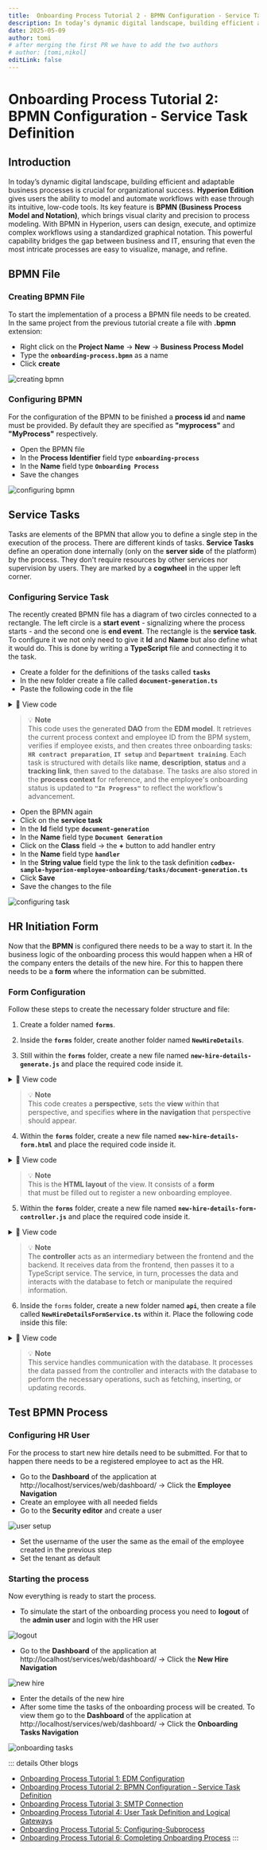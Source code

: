 ```yaml
---
title:  Onboarding Process Tutorial 2 - BPMN Configuration - Service Task Definition
description: In today’s dynamic digital landscape, building efficient and adaptable business processes is crucial for organizational success
date: 2025-05-09
author: tomi
# after merging the first PR we have to add the two authors
# author: [tomi,nikol]
editLink: false
---
```


# Onboarding Process Tutorial 2: BPMN Configuration - Service Task Definition

## Introduction

In today’s dynamic digital landscape, building efficient and adaptable business processes is crucial for organizational success. **Hyperion Edition** gives users the ability to model and automate workflows with ease through its intuitive, low-code tools. Its key feature is **BPMN (Business Process Model and Notation)**, which brings visual clarity and precision to process modeling. With BPMN in Hyperion, users can design, execute, and optimize complex workflows using a standardized graphical notation. This powerful capability bridges the gap between business and IT, ensuring that even the most intricate processes are easy to visualize, manage, and refine.

## BPMN File

### Creating BPMN File

To start the implementation of a process a BPMN file needs to be created. In the same project from the previous tutorial create a file with **.bpmn** extension:

 - Right click on the **Project Name** → **New** → **Business Process Model**
 - Type the **`onboarding-process.bpmn`** as a name
 - Click **create**

![creating bpmn](../../../../images/2025-05-09-onboarding-process-service-task/creating-bpmn.gif)

### Configuring BPMN

For the configuration of the BPMN to be finished a **process id** and **name** must be provided. By default they are specified as **"myprocess"** and **"MyProcess"** respectively.

- Open the BPMN file
- In the **Process Identifier** field type **`onboarding-process`**
- In the **Name** field type **`Onboarding Process`**
- Save the changes

![configuring bpmn](../../../../images/2025-05-09-onboarding-process-service-task/configuring-bpmn.gif)

## Service Tasks

Tasks are elements of the BPMN that allow you to define a single step in the execution of the process. There are different kinds of tasks. **Service Tasks** define an operation done internally (only on the **server side** of the platform) by the process. They don't require resources by other services nor supervision by users. They are marked by a **cogwheel** in the upper left corner.

### Configuring Service Task

The recently created BPMN file has a diagram of two circles connected to a rectangle. The left circle is a **start event** - signalizing where the process starts - and the second one is **end event**. The rectangle is the **service task**.
To configure it we not only need to give it **Id** and **Name** but also define what it would do. This is done by writing a **TypeScript** file and connecting it to the task.

- Create a folder for the definitions of the tasks called **`tasks`**
- In the new folder create a file called **`document-generation.ts`**
- Paste the following code in the file

<details>
  <summary>📄 View code</summary>

```typescript
import { OnboardingTaskRepository as OnboardingTaskDao } from "codbex-sample-hyperion-employee-onboarding/gen/codbex-sample-hyperion-employee-onboarding/dao/OnboardingTask/OnboardingTaskRepository";
import { EmployeeRepository as EmployeeDao } from "codbex-sample-hyperion-employee-onboarding/gen/codbex-sample-hyperion-employee-onboarding/dao/Employee/EmployeeRepository";

import { process } from "sdk/bpm";

const onboardingTaskDao = new OnboardingTaskDao();
const employeeDao = new EmployeeDao();

const execution = process.getExecutionContext();
const executionId = execution.getId();

const employeeId = process.getVariable(executionId, "Employee");
const taskLink = process.getVariable(executionId, "TaskLink");

const employee = employeeDao.findById(employeeId);
if (!employee) {
	throw new Error(`Employee with ID ${employeeId} not found!`);
}

const hrTaskSteps = `1. Gather required employee information.
2. Draft and review the employment contract.
3. Share the finalized contract with the new hire for signature.`;

let hrTaskBody = {
	"Employee": employeeId,
	"Name": "Contract Preparation",
	"Description": hrTaskSteps,
	"Status": 1,
	"Link": taskLink,
};

const itSetupSteps = `1. Request necessary hardware and software for the new hire.
2. Set up user accounts, email, and access permissions.
3. Test and confirm all systems are working before the start date.`;

let itTaskBody = {
	"Employee": employeeId,
	"Name": "IT Setup",
	"Description": itSetupSteps,
	"Status": 1,
	"Link": taskLink,
};

const departmentTrainingSteps = `1. Schedule training sessions with the relevant team or manager.
2. Provide access to training materials and documentation.
3. Monitor progress and address any questions or support needs.`;

let managerTaskBody = {
	"Employee": employeeId,
	"Name": "Department Training",
	"Description": departmentTrainingSteps,
	"Status": 1,
	"Link": taskLink,
};

let tasks = [hrTaskBody, itTaskBody, managerTaskBody];

tasks.forEach(task => {
	const newTask = onboardingTaskDao.create(task);

	if (!newTask) {
    	throw new Error("Task creation failed!");
	}
})

execution.setVariable("tasks", tasks);

employee.Status = 2;

employeeDao.update(employee);
```

</details>

> 💡 **Note**   
> This code uses the generated **DAO** from the **EDM model**. It retrieves the current process context and employee ID from the BPM system, verifies if employee exists, and then creates three onboarding tasks: **`HR contract preparation`**, **`IT setup`** and **`Department training`**. Each task is structured with details like **name**, **description**, **status** and a **tracking link**, then saved to the database. The tasks are also stored in the **process context** for reference, and the employee's onboarding status is updated to **`"In Progress"`** to reflect the workflow's advancement.

- Open the BPMN again
- Click on the **service task**
- In the **Id** field type **`document-generation`**
- In the **Name** field type **`Document Generation`**
- Click on the **Class** field → the **+** button to add handler entry
- In the **Name** field type **`handler`**
- In the **String value** field type the link to the task definition **`codbex-sample-hyperion-employee-onboarding/tasks/document-generation.ts`**
- Click **Save**
- Save the changes to the file

![configuring task](../../../../images/2025-05-09-onboarding-process-service-task/configuring-task.gif)

## HR Initiation Form

Now that the **BPMN** is configured there needs to be a way to start it. In the business logic of the onboarding process this would happen when a HR of the company enters the details of the new hire.
For this to happen there needs to be a **form** where the information can be submitted.

### Form Configuration

Follow these steps to create the necessary folder structure and file:

1. Create a folder named **`forms`**.

2. Inside the **`forms`** folder, create another folder named **`NewHireDetails`**.

3. Still within the **`forms`** folder, create a new file named **`new-hire-details-generate.js`** and place the required code inside it.

<details>
  <summary>📄 View code</summary>

```
const viewData = {
    id: 'NewHire',
    label: 'NewHire',
    path: '/services/web/codbex-sample-hyperion-employee-onboarding/forms/NewHireDetails/new-hire-details-form.html',
    groupId: 'EmployeeOnboarding',
    order: 1,
    icon: '/services/web/resources/unicons/users-alt.svg'
};
if (typeof exports !== 'undefined') {
    exports.getPerspective = () => viewData;
}
```
</details>


> 💡 **Note**  
> This code creates a **perspective**, sets the **view** within that perspective, and specifies **where in the navigation** that perspective should appear.


4. Within the **`forms`** folder, create a new file named **`new-hire-details-form.html`** and place the required code inside it.

<details>
  <summary>📄 View code</summary>
  
```
<!DOCTYPE html>
<html lang="en" xmlns="http://www.w3.org/1999/xhtml" ng-app="templateApp" ng-controller="templateController">

    <head>
        <meta charset="utf-8" />
        <meta name="viewport" content="width=device-width, initial-scale=1">
        <link rel="icon" sizes="any" href="data:;base64,iVBORw0KGgo=">
        <title config-title></title>
        <script type="text/javascript" src="new-hire-details-generate.js"></script>
        <script type="text/javascript" src="/services/js/platform-core/services/loader.js?id=view-js"></script>
        <link type="text/css" rel="stylesheet" href="/services/js/platform-core/services/loader.js?id=view-css" />
        <script src="new-hire-details-form-controller.js"></script>
    </head>

    <body class="bk-vbox">
        <h2 bk-title class="bk-padding--md bk-center" wrap="true" header-size="2" aria-label="title">New Hire</h2>
        <bk-scrollbar class="bk-full-height">
            <bk-fieldset class="bk-padding-begin-end--sm bk-margin-top--lg" ng-form="forms.details">
                <bk-form-group label="{{formHeaders[action]}}" name="entityForm" transclude-classes="fd-container fd-form-layout-grid-container">
                    <bk-form-item class="fd-row">
                        <div class="fd-col fd-col-md--2">
                            <bk-form-label for="idName" ng-required="true" colon="true">Name</bk-form-label>
                        </div>
                        <div class="fd-col  fd-col-md--8 ">
                            <bk-form-input-message state="{{ forms.details['Name'].$valid ? '' : 'error' }}" message="'The value doesn\'t match the required pattern: '">
                                <bk-input id="idName" name="Name" state="{{ forms.details['Name'].$valid ? '' : 'error' }}" ng-required="true" ng-model="entity.Name" ng-readonly="action === 'select'" ng-maxlength="100.0"
                                    input-rules="{ patterns: [''] }" type="text" placeholder="Enter Name">
                                </bk-input>
                            </bk-form-input-message>
                        </div>
                    </bk-form-item>
                    <bk-form-item class="fd-row">
                        <div class="fd-col fd-col-md--2">
                            <bk-form-label for="idEmail" ng-required="true" colon="true">Email</bk-form-label>
                        </div>
                        <div ng-show="action === 'select'" style="margin: 4px 0px; padding: 0px 10px" class="fd-col  fd-col-md--8 ">
                            <bk-link href="mailto:{{entity.Email}}">{{entity.Email}}</bk-link>
                        </div>
                        <div ng-show="action !== 'select'" class="fd-col  fd-col-md--4 ">
                            <bk-form-input-message state="{{ forms.details['Email'].$valid ? '' : 'error' }}" message="'The value doesn\'t match the required pattern: '">
                                <bk-input id="idEmail" name="Email" state="{{ forms.details['Email'].$valid ? '' : 'error' }}" ng-required="true" ng-model="entity.Email" ng-readonly="action === 'select'" ng-maxlength="80.0"
                                    input-rules="{ patterns: [''] }" type="email" placeholder="Enter Email">
                                </bk-input>
                            </bk-form-input-message>
                        </div>
                    </bk-form-item>
                    <bk-form-item class="fd-row">
                        <div class="fd-col fd-col-md--2">
                            <bk-form-label for="idDepartment" ng-required="true" colon="true">Department</bk-form-label>
                        </div>
                        <div class="fd-col  fd-col-md--7 ">
                            <bk-combobox-input input-id="idDepartment" name="Department" state="{{ forms.details['Department'].$valid ? '' : 'error' }}" ng-required="true" ng-model="entity.Department" is-readonly="action === 'select'"
                                dropdown-items="optionsDepartment" placeholder="Search Department ..." btn-aria-label="show/hide Department options" list-aria-label="Department options">
                            </bk-combobox-input>
                        </div>
                        <div class="fd-col fd-col--full">
                            <bk-button glyph="sap-icon--add" aria-label="Add" ng-click="createDepartment()" ng-hide="action === 'select'"></bk-button>
                            <bk-button glyph="sap-icon--refresh" aria-label="Refresh" ng-click="refreshDepartment()" ng-hide="action === 'select'"></bk-button>
                        </div>
                    </bk-form-item>
                    <bk-form-item class="fd-row">
                        <div class="fd-col fd-col-md--2">
                            <bk-form-label for="idStartDate" ng-required="true" colon="true">StartDate</bk-form-label>
                        </div>
                        <div class="fd-col  fd-col-md--2 ">
                            <bk-form-input-message state="{{ forms.details['StartDate'].$valid ? '' : 'error' }}" message="'Incorrect Input'">
                                <bk-input id="idStartDate" name="StartDate" state="{{ forms.details['StartDate'].$valid ? '' : 'error' }}" ng-required="true" ng-model="entity.StartDate" ng-readonly="action === 'select'" type="date">
                                </bk-input>
                            </bk-form-input-message>
                        </div>
                    </bk-form-item>
                </bk-form-group>
            </bk-fieldset>
        </bk-scrollbar>
        <bk-bar bar-design="footer" class="bk-margin-top--md">
            <bk-bar-right>
                <bk-bar-element>
                    <bk-button label="Generate" state="emphasized" ng-click="createNewHire()" ng-disabled="!(entity.Name && entity.Email && entity.Department && entity.StartDate)"></bk-button>
                </bk-bar-element>
                <bk-bar-element>
                    <bk-button label="Cancel" state="negative" ng-click="resetForm()"></bk-button>
                </bk-bar-element>
            </bk-bar-right>
        </bk-bar>
        <theme></theme>
    </body>
</html>
```
</details>

> 💡 **Note**  
> This is the **HTML layout** of the view. It consists of a **form**  
> that must be filled out to register a new onboarding employee.


5. Within the **`forms`** folder, create a new file named **`new-hire-details-form-controller.js`** and place the required code inside it.


<details>
  <summary>📄 View code</summary>

```
angular.module('templateApp', ['blimpKit', 'platformView']).controller('templateController', ($scope, $http) => {

    $scope.entity = {};
    $scope.forms = {
        details: {},
    };

    const departmentsUrl =
        "/services/ts/codbex-sample-hyperion-employee-onboarding/forms/NewHireDetails/api/NewHireDetailsFormService.ts/departmentData";
    const employeeUrl =
        "/services/ts/codbex-sample-hyperion-employee-onboarding/forms/NewHireDetails/api/NewHireDetailsFormService.ts/createEmployee";

    $http.get(departmentsUrl)
        .then(response => {
            $scope.optionsDepartment = response.data;
        })
        .catch((error) => {
            console.error("Error getting departments data: ", error);
            $scope.resetForm();
        });

    $scope.createNewHire = () => {

        const employeeBody = {
            Name: $scope.entity.Name,
            Email: $scope.entity.Email,
            Department: $scope.entity.Department,
            StartDate: new Date($scope.entity.StartDate),
            Status: 1
        }

        $http.post(employeeUrl, employeeBody)
            .then(response => {
                if (response.status == 201) {
                    $scope.resetForm();
                }
                else {
                    console.error("Error creating Employee: ", response.data);
                }
            })
            .catch((error) => {
                console.error("Error creating Employee: ", error.data);
                $scope.resetForm();
            });
    }

    $scope.resetForm = () => {
        $scope.entity = {};
    };

});
```
</details>

> 💡 **Note**  
> The **controller** acts as an intermediary between the frontend and the backend. It receives data from the frontend, then passes it to a TypeScript service. The service, in turn, processes the data and interacts with the database to fetch or manipulate the required information.


6. Inside the `forms` folder, create a new folder named **`api`**, then create a file called **`NewHireDetailsFormService.ts`** within it. Place the following code inside this file:


<details>
  <summary>📄 View code</summary>

```
import { EmployeeRepository as EmployeeDao } from "codbex-sample-hyperion-employee-onboarding/gen/codbex-sample-hyperion-employee-onboarding/dao/Employee/EmployeeRepository";
import { DepartmentRepository as DepartmentDao } from "codbex-sample-hyperion-employee-onboarding/gen/codbex-sample-hyperion-employee-onboarding/dao/Settings/DepartmentRepository";

import { Controller, Get, Post, response, request } from "sdk/http";
import { process } from "sdk/bpm";
import { user } from "sdk/security";

@Controller
class NewHireDetailsFormService {

    private readonly employeeDao;
    private readonly departmentDao;

    constructor() {
        this.employeeDao = new EmployeeDao();
        this.departmentDao = new DepartmentDao();
    }

    @Get("/departmentData")
    public departmentData() {
        return this.departmentDao.findAll().map(function (value) {
            return {
                value: value.Id,
                text: value.Name
            };
        });
    }

    @Post("/createEmployee")
    public createEmployee(body: any) {

        try {
            ["Name", "Email", "Department", "StartDate"].forEach(elem => {
                if (!body.hasOwnProperty(elem)) {
                    response.setStatus(response.BAD_REQUEST);
                    return;
                }
            })

            const newEmployee = this.employeeDao.create(body);

            if (!newEmployee) {
                response.setStatus(500);
                return { message: "Failed to create Employee!" };
            }

            this.startProcess(newEmployee);

            response.setStatus(response.CREATED);
            return { message: "Employee created!" };

        } catch (e: any) {
            response.setStatus(response.BAD_REQUEST);
            return { error: e.message };
        }
    }

    private startProcess(employeeId: number) {
        const users = this.employeeDao.findAll({
            $filter: {
                equals: {
                    Email: user.getName()
                }
            }
        });

        const protocol = request.getScheme() + "://";
        const domain = request.getHeader("Host")

        const taskLink = `${protocol}${domain}/services/web/codbex-sample-hyperion-employee-onboarding/forms/TaskCompletion/task-completion-form.html?employeeId=${employeeId}`;
        const managerLink = `${protocol}${domain}/services/web/codbex-sample-hyperion-employee-onboarding/forms/ManagerReview/manager-review-form.html?employeeId=${employeeId}`;
        const onboardingInitiatorLink = `${protocol}${domain}/services/web/codbex-sample-hyperion-employee-onboarding/forms/HRConfirmation/hr-confirmation-form.html?employeeId=${employeeId}`;

        const processInstanceId = process.start("onboarding-process", {
            Employee: employeeId,
            TaskLink: taskLink,
            Manager: 1, 
            ManagerLink: managerLink,
            OnboardingInitiator: users[0].Id,
            OnboardingInitiatorLink: onboardingInitiatorLink
        });

        if (!processInstanceId) {
            throw new Error("Failed to start onboarding process!");
        }
    }

}
```

</details>

> 💡 **Note**  
> This service handles communication with the database. It processes the data passed from the controller and interacts with the database to perform the necessary operations, such as fetching, inserting, or updating records.


## Test BPMN Process

### Configuring HR User

For the process to start new hire details need to be submitted. For that to happen there needs to be a registered employee to act as the HR.

- Go to the **Dashboard** of the application at http://localhost/services/web/dashboard/ → Click the **Employee Navigation**
- Create an employee with all needed fields
- Go to the **Security editor** and create a user

![user setup](../../../../images/2025-05-09-onboarding-process-service-task/user-setup.gif)

- Set the username of the user the same as the email of the employee created in the previous step
- Set the tenant as default

### Starting the process

Now everything is ready to start the process.

- To simulate the start of the onboarding process you need to **logout** of the **admin user** and login with the HR user

![logout](../../../../images/2025-05-09-onboarding-process-service-task/logout.gif)

- Go to the **Dashboard** of the application at http://localhost/services/web/dashboard/ → Click the **New Hire Navigation**

![new hire](../../../../images/2025-05-09-onboarding-process-service-task/new-hire.png)

- Enter the details of the new hire
- After some time the tasks of the onboarding process will be created. To view them go to the **Dashboard** of the application at http://localhost/services/web/dashboard/ → Click the **Onboarding Tasks Navigation**

![onboarding tasks](../../../../images/2025-05-09-onboarding-process-service-task/onboarding-tasks.png)

::: details Other blogs
- [Onboarding Process Tutorial 1: EDM Configuration](https://codbex.com/technology/2025/05/08/onboarding-process-1-edm-configuration)
- [Onboarding Process Tutorial 2: BPMN Configuration - Service Task Definition](https://codbex.com/technology/2025/05/09/onboarding-process-2-services-task)
- [Onboarding Process Tutorial 3: SMTP Connection](https://codbex.com/technology/2025/05/10/onboarding-process-3-smtp)
- [Onboarding Process Tutorial 4: User Task Definition and Logical Gateways](https://codbex.com/technology/2025/05/11/onboarding-process-4-user-task-logical-gateways)
- [Onboarding Process Tutorial 5: Configuring-Subprocess](https://codbex.com/technology/2025/05/12/onboarding-process-5-subprocess)
- [Onboarding Process Tutorial 6: Completing Onboarding Process](https://codbex.com/technology/2025/05/13/onboarding-process-6-final-steps)
:::